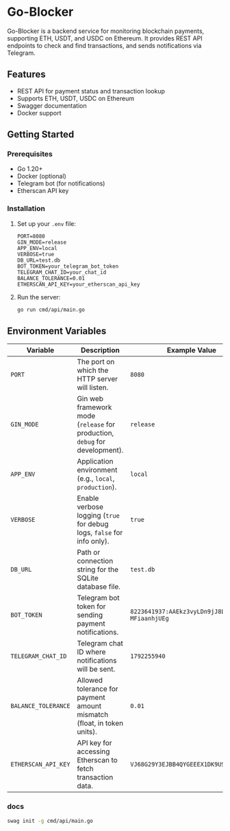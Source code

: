 # Go-Blocker

Go-Blocker is a backend service for monitoring blockchain payments, supporting ETH, USDT, and USDC on Ethereum. It provides REST API endpoints to check and find transactions, and sends notifications via Telegram.

## Features

- REST API for payment status and transaction lookup
- Supports ETH, USDT, USDC on Ethereum
- Swagger documentation
- Docker support

## Getting Started

### Prerequisites

- Go 1.20+
- Docker (optional)
- Telegram bot (for notifications)
- Etherscan API key

### Installation

1. Set up your `.env` file:
   ```env
   PORT=8080
   GIN_MODE=release
   APP_ENV=local
   VERBOSE=true
   DB_URL=test.db
   BOT_TOKEN=your_telegram_bot_token
   TELEGRAM_CHAT_ID=your_chat_id
   BALANCE_TOLERANCE=0.01
   ETHERSCAN_API_KEY=your_etherscan_api_key
   ```

2. Run the server:
   ```sh
   go run cmd/api/main.go
   ```

## Environment Variables

| Variable             | Description                                                                                   | Example Value                          |
|----------------------|-----------------------------------------------------------------------------------------------|----------------------------------------|
| `PORT`               | The port on which the HTTP server will listen.                                                | `8080`                                 |
| `GIN_MODE`           | Gin web framework mode (`release` for production, `debug` for development).                   | `release`                              |
| `APP_ENV`            | Application environment (e.g., `local`, `production`).                                       | `local`                                |
| `VERBOSE`            | Enable verbose logging (`true` for debug logs, `false` for info only).                       | `true`                                 |
| `DB_URL`             | Path or connection string for the SQLite database file.                                       | `test.db`                              |
| `BOT_TOKEN`          | Telegram bot token for sending payment notifications.                                         | `8223641937:AAEkz3vyLDn9jJ8Lh8THiC5-MFiaanhjUEg` |
| `TELEGRAM_CHAT_ID`   | Telegram chat ID where notifications will be sent.                                            | `1792255940`                           |
| `BALANCE_TOLERANCE`  | Allowed tolerance for payment amount mismatch (float, in token units).                        | `0.01`                                 |
| `ETHERSCAN_API_KEY`  | API key for accessing Etherscan to fetch transaction data.                                    | `VJ68G29Y3EJBB4QYGEEEX1DK9US27N6AAB`   |

### docs
```sh
swag init -g cmd/api/main.go
```